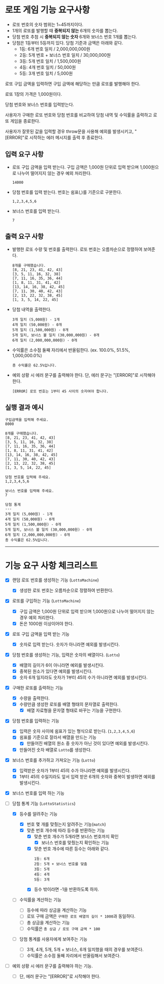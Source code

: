 # 로또 게임 기능 요구사항

- 로또 번호의 숫자 범위는 1~45까지이다.
- 1개의 로또를 발행할 때 **중복되지 않는** 6개의 숫자를 뽑는다.
- 당첨 번호 추첨 시 **중복되지 않는 숫자** 6개와 보너스 번호 1개를 뽑는다.
- 당첨은 1등부터 5등까지 있다. 당첨 기준과 금액은 아래와 같다.
  - 1등: 6개 번호 일치 / 2,000,000,000원
  - 2등: 5개 번호 + 보너스 번호 일치 / 30,000,000원
  - 3등: 5개 번호 일치 / 1,500,000원
  - 4등: 4개 번호 일치 / 50,000원
  - 5등: 3개 번호 일치 / 5,000원

로또 구입 금액을 입력하면 구입 금액에 해당하는 만큼 로또를 발행해야 한다.

로또 1장의 가격은 1,000원이다.

당첨 번호와 보너스 번호를 입력받는다.

사용자가 구매한 로또 번호와 당첨 번호를 비교하여 당첨 내역 및 수익률을 출력하고 로또 게임을 종료한다.

사용자가 잘못된 값을 입력할 경우 throw문을 사용해 예외를 발생시키고, "[ERROR]"로 시작하는 에러 메시지를 출력 후 종료한다.

## 입력 요구 사항

- 로또 구입 금액을 입력 받는다. 구입 금액은 1,000원 단위로 입력 받으며 1,000원으로 나누어 떨어지지 않는 경우 예외 처리한다.

  ```
  14000
  ```

- 당첨 번호를 입력 받는다. 번호는 쉼표(,)를 기준으로 구분한다.

  ```
  1,2,3,4,5,6
  ```

- 보너스 번호를 입력 받는다.

  ```
  7
  ```

## 출력 요구 사항

- 발행한 로또 수량 및 번호를 출력한다. 로또 번호는 오름차순으로 정렬하여 보여준다.

  ```
  8개를 구매했습니다.
  [8, 21, 23, 41, 42, 43]
  [3, 5, 11, 16, 32, 38]
  [7, 11, 16, 35, 36, 44]
  [1, 8, 11, 31, 41, 42]
  [13, 14, 16, 38, 42, 45]
  [7, 11, 30, 40, 42, 43]
  [2, 13, 22, 32, 38, 45]
  [1, 3, 5, 14, 22, 45]
  ```

- 당첨 내역을 출력한다.

  ```
  3개 일치 (5,000원) - 1개
  4개 일치 (50,000원) - 0개
  5개 일치 (1,500,000원) - 0개
  5개 일치, 보너스 볼 일치 (30,000,000원) - 0개
  6개 일치 (2,000,000,000원) - 0개
  ```

- 수익률은 소수점 둘째 자리에서 반올림한다. (ex. 100.0%, 51.5%, 1,000,000.0%)

  ```
  총 수익률은 62.5%입니다.
  ```

- 예외 상황 시 에러 문구를 출력해야 한다. 단, 에러 문구는 "[ERROR]"로 시작해야 한다.

  ```
  [ERROR] 로또 번호는 1부터 45 사이의 숫자여야 합니다.
  ```

## 실행 결과 예시

```
구입금액을 입력해 주세요.
8000

8개를 구매했습니다.
[8, 21, 23, 41, 42, 43]
[3, 5, 11, 16, 32, 38]
[7, 11, 16, 35, 36, 44]
[1, 8, 11, 31, 41, 42]
[13, 14, 16, 38, 42, 45]
[7, 11, 30, 40, 42, 43]
[2, 13, 22, 32, 38, 45]
[1, 3, 5, 14, 22, 45]

당첨 번호를 입력해 주세요.
1,2,3,4,5,6

보너스 번호를 입력해 주세요.
7

당첨 통계
---
3개 일치 (5,000원) - 1개
4개 일치 (50,000원) - 0개
5개 일치 (1,500,000원) - 0개
5개 일치, 보너스 볼 일치 (30,000,000원) - 0개
6개 일치 (2,000,000,000원) - 0개
총 수익률은 62.5%입니다.
```

---

# 기능 요구 사항 체크리스트

- [x] 랜덤 로또 번호를 생성하는 기능 (`LottoMachine`)

  - [x] 생성한 로또 번호는 오름차순으로 정렬하여 반환한다.

- [x] 로또를 구입하는 기능 (`LottoMachine`)

  - [x] 구입 금액은 1,000원 단위로 입력 받으며 1,000원으로 나누어 떨어지지 않는 경우 예외 처리한다.
  - [x] 돈은 1000원 이상이어야 한다.

- [x] 로또 구입 금액을 입력 받는 기능

  - [x] 숫자로 입력 받는다. 숫자가 아니라면 예외를 발생시킨다.

- [x] 당첨 번호를 생성하는 기능, 입력은 숫자의 배열이다. (`Lotto`)

  - [x] 배열의 길이가 6이 아니라면 예외를 발생시킨다.
  - [x] 중복된 원소가 있다면 예외를 발생시킨다.
  - [x] 숫자 6개 일지라도 숫자가 1부터 45의 수가 아니라면 예외를 발생시킨다.

- [x] 구매한 로또를 출력하는 기능

  - [x] 수량을 출력한다.
  - [x] 수량만큼 생성한 로또를 배열 형태의 문자열로 출력한다.
    - [x] 배열 자료형을 문자열 형태로 바꾸는 기능을 구현한다.

- [x] 당첨 번호를 입력하는 기능

  - [x] 입력은 숫자 사이에 쉼표가 있는 형식으로 받는다. (`1,2,3,4,5,6`)
  - [x] 쉼표를 기준으로 잘라서 배열을 만드는 기능
    - [x] 만들어진 배열의 원소 중 숫자가 아닌 것이 있다면 예외를 발생시킨다.
  - [x] 만들어진 숫자 배열로 `Lotto`를 생성한다.

- [x] 보너스 번호를 추가하고 가져오는 기능 (`Lotto`)

  - [x] 입력받은 숫자가 1부터 45의 수가 아니라면 예외를 발생시킨다.
  - [x] 1부터 45의 수일지라도 앞서 입력 받은 6개의 숫자와 중복이 발생하면 예외를 발생시킨다.

- [x] 보너스 번호를 입력 하는 기능

- [ ] 당첨 통계 기능 (`LottoStatistics`)

  - [x] 등수를 알려주는 기능
    - [x] 번호 몇 개를 맞췄는지 알려주는 기능(`match`)
    - [x] 맞춘 번호 개수에 따라 등수를 반환하는 기능
      - [x] 맞춘 번호 개수가 5개라면 보너스 번호까지 확인
        - [x] 보너스 번호를 맞췄는지 확인하는 기능
      - [x] 맞춘 번호 개수에 따른 등수는 아래와 같다.
        ```
        1등: 6개
        2등: 5개 + 보너스 번호를 맞춤
        3등: 5개
        4등: 4개
        5등: 3개
        ```
      - [x] 등수 밖이라면 -1을 반환하도록 하자.
  - [ ] 수익률을 계산하는 기능

    - [ ] 등수에 따라 상금을 계산하는 기능
    - [ ] 로또 구매 금액은 `구매한 로또 배열의 길이 * 1000`과 동일하다.
    - [ ] 총 상금을 계산하는 기능
    - [ ] 수익률은 `총 상금 / 로또 구매 금액 * 100`

  - [ ] 당첨 통계를 사용자에게 보여주는 기능
    - [ ] 3개, 4개, 5개, 5개 + 보너스, 6개 일치했을 때의 경우를 보여준다.
    - [ ] 수익률은 소수점 둘째 자리에서 반올림해서 보여준다.

- [ ] 예외 상황 시 에러 문구를 출력해야 하는 기능.
  - [ ] 단, 에러 문구는 "[ERROR]"로 시작해야 한다.
